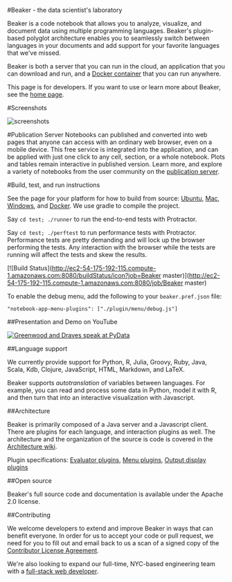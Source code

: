 <!--
    Copyright 2014 TWO SIGMA OPEN SOURCE, LLC

    Licensed under the Apache License, Version 2.0 (the "License");
    you may not use this file except in compliance with the License.
    You may obtain a copy of the License at

           http://www.apache.org/licenses/LICENSE-2.0

    Unless required by applicable law or agreed to in writing, software
    distributed under the License is distributed on an "AS IS" BASIS,
    WITHOUT WARRANTIES OR CONDITIONS OF ANY KIND, either express or implied.
    See the License for the specific language governing permissions and
    limitations under the License.
-->

#Beaker - the data scientist's laboratory

Beaker is a code notebook that allows you to analyze, visualize, and document data using multiple programming languages. Beaker's plugin-based polyglot architecture enables you to seamlessly switch between languages in your documents and add support for your favorite languages that we've missed.

Beaker is both a server that you can run in the cloud, an application that you can download and run, and
a [Docker container](https://hub.docker.com/r/beakernotebook/beaker/) that you can run anywhere.

This page is for developers.  If you want to use or learn more about Beaker, see the [home page](http://beakernotebook.com).

#Screenshots

![screenshots](https://raw.githubusercontent.com/twosigma/beaker-notebook/master/doc/screenshots.png)

#Publication Server
Notebooks can published and converted into web pages that anyone can access with an ordinary web browser, even on a mobile device.
This free service is integrated into the application, and can be applied with just one click to any cell, section, or a whole notebook.
Plots and tables remain interactive in published version.  Learn more, and explore a variety of notebooks from the user community on the [publication server](http://pub.beakernotebook.com/).

#Build, test, and run instructions

See the page for your platform for how to build from source:
[Ubuntu](https://github.com/twosigma/beaker-notebook/wiki/Ubuntu-build-and-run),
[Mac](https://github.com/twosigma/beaker-notebook/wiki/Mac-build-and-run),
[Windows](https://github.com/twosigma/beaker-notebook/wiki/Windows-build-and-run), and
[Docker](https://github.com/twosigma/beaker-notebook/blob/master/Dockerfile).  We use gradle to compile the project.

Say `cd test; ./runner` to run the end-to-end tests with Protractor.

Say `cd test; ./perftest` to run performance tests with Protractor. Performance tests are pretty demanding and will lock up the browser performing the tests. Any interaction with the browser while the tests are running will affect the tests and skew the results.

[![Build Status](http://ec2-54-175-192-115.compute-1.amazonaws.com:8080/buildStatus/icon?job=Beaker master)](http://ec2-54-175-192-115.compute-1.amazonaws.com:8080/job/Beaker master)

To enable the debug menu, add the following to your `beaker.pref.json` file:

    "notebook-app-menu-plugins": ["./plugin/menu/debug.js"]

##Presentation and Demo on YouTube

[![Greenwood and Draves speak at PyData](http://img.youtube.com/vi/wu65cYffMSg/0.jpg)](https://www.youtube.com/watch?v=wu65cYffMSg)

##Language support

We currently provide support for Python, R, Julia, Groovy, Ruby, Java, Scala, Kdb, Clojure, JavaScript, HTML, Markdown, and LaTeX.

Beaker supports *autotranslation* of variables between languages.  For
example, you can read and process some data in Python, model it with
R, and then turn that into an interactive visualization with
Javascript.

##Architecture

Beaker is primarily composed of a Java server and a Javascript client.
There are plugins for each language, and interaction plugins as well.
The architecture and the organization of the source is code is covered
in the [Architecture
wiki](https://github.com/twosigma/beaker-notebook/wiki/Architecture).

Plugin specifications: [Evaluator
plugins](https://github.com/twosigma/beaker-notebook/wiki/Eval-plugin-spec),
[Menu
plugins](https://github.com/twosigma/beaker-notebook/wiki/Menu-plugin-spec),
[Output display
plugins](https://github.com/twosigma/beaker-notebook/wiki/OutputDisplay-spec)

##Open source

Beaker's full source code and documentation is available under the
Apache 2.0 license.

##Contributing

We welcome developers to extend and improve Beaker in ways that can
benefit everyone. In order for us to accept your code or pull request,
we need for you to fill out and email back to us a scan of a signed copy of the
[Contributor License Agreement](http://beakernotebook.com/cla.zip).

We're also looking to expand our full-time, NYC-based engineering team
with a [full-stack web developer](https://careers.twosigma.com/careers/JobDetail/New-York-New-York-United-States-Beaker-Full-Stack-Web-Developer/361).

